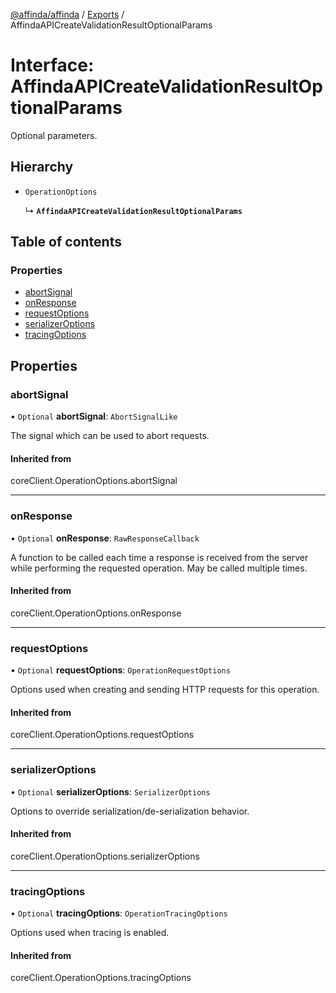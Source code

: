 [@affinda/affinda](../README.md) / [Exports](../modules.md) / AffindaAPICreateValidationResultOptionalParams

# Interface: AffindaAPICreateValidationResultOptionalParams

Optional parameters.

## Hierarchy

- `OperationOptions`

  ↳ **`AffindaAPICreateValidationResultOptionalParams`**

## Table of contents

### Properties

- [abortSignal](AffindaAPICreateValidationResultOptionalParams.md#abortsignal)
- [onResponse](AffindaAPICreateValidationResultOptionalParams.md#onresponse)
- [requestOptions](AffindaAPICreateValidationResultOptionalParams.md#requestoptions)
- [serializerOptions](AffindaAPICreateValidationResultOptionalParams.md#serializeroptions)
- [tracingOptions](AffindaAPICreateValidationResultOptionalParams.md#tracingoptions)

## Properties

### abortSignal

• `Optional` **abortSignal**: `AbortSignalLike`

The signal which can be used to abort requests.

#### Inherited from

coreClient.OperationOptions.abortSignal

___

### onResponse

• `Optional` **onResponse**: `RawResponseCallback`

A function to be called each time a response is received from the server
while performing the requested operation.
May be called multiple times.

#### Inherited from

coreClient.OperationOptions.onResponse

___

### requestOptions

• `Optional` **requestOptions**: `OperationRequestOptions`

Options used when creating and sending HTTP requests for this operation.

#### Inherited from

coreClient.OperationOptions.requestOptions

___

### serializerOptions

• `Optional` **serializerOptions**: `SerializerOptions`

Options to override serialization/de-serialization behavior.

#### Inherited from

coreClient.OperationOptions.serializerOptions

___

### tracingOptions

• `Optional` **tracingOptions**: `OperationTracingOptions`

Options used when tracing is enabled.

#### Inherited from

coreClient.OperationOptions.tracingOptions
